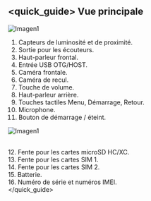 ## <quick_guide> Vue principale

![Imagen1](http://static.energysistem.com/images/manuals/39530/535565e5544ec.jpg)

1. Capteurs de luminosité et de proximité.
2. Sortie pour les écouteurs.
3. Haut-parleur frontal.
4. Entrée USB OTG/HOST.
5. Caméra frontale.
6. Caméra de recul.
7. Touche de volume.
8. Haut-parleur arrière.
9. Touches tactiles Menu, Démarrage, Retour.
10. Microphone.
11. Bouton de démarrage / éteint.

![Imagen1](http://static.energysistem.com/images/manuals/39530/535565f242a11.jpg)

<br>12. Fente pour les cartes microSD HC/XC.<br>13. Fente pour les cartes SIM 1.<br>14. Fente pour les cartes SIM 2.<br>15. Batterie.<br> 16. Numéro de série et numéros IMEI.<br>
</quick_guide>
